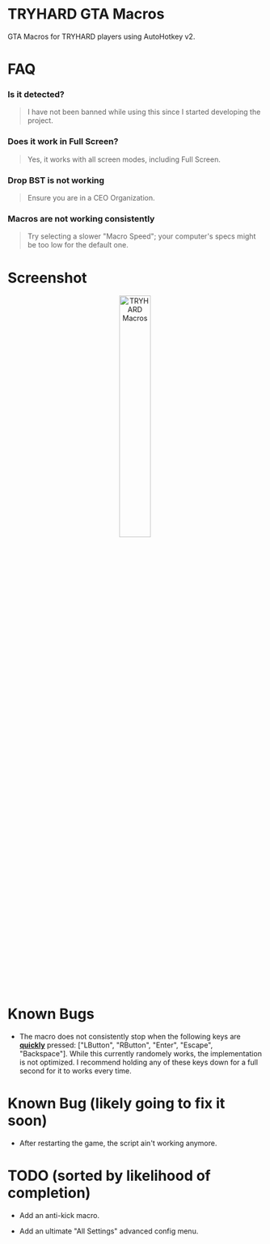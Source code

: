 # TRYHARD GTA Macros

GTA Macros for TRYHARD players using AutoHotkey v2.

# FAQ

### Is it detected?

> I have not been banned while using this since I started developing the project.

### Does it work in Full Screen?

> Yes, it works with all screen modes, including Full Screen.

### Drop BST is not working

> Ensure you are in a CEO Organization.

### Macros are not working consistently

> Try selecting a slower "Macro Speed"; your computer's specs might be too low for the default one.

# Screenshot

<div align="center">
  <img src="https://github.com/user-attachments/assets/42ebd73b-adc9-4afa-bbf4-235d2f8a84d3" alt="TRYHARD Macros" style="width: 35%;">
</div>

# Known Bugs

- The macro does not consistently stop when the following keys are <ins>**quickly**</ins> pressed: \["LButton", "RButton", "Enter", "Escape", "Backspace"\]. While this currently randomely works, the implementation is not optimized. I recommend holding any of these keys down for a full second for it to works every time.

# Known Bug (likely going to fix it soon)

- After restarting the game, the script ain't working anymore.

# TODO (sorted by likelihood of completion)

- Add an anti-kick macro.

- Add an ultimate "All Settings" advanced config menu.
